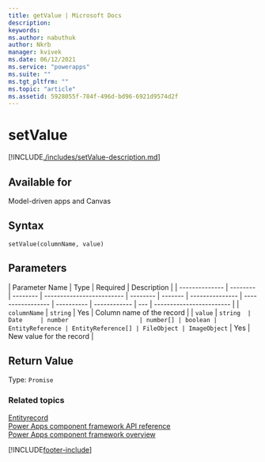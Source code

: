 ```yaml
---
title: getValue | Microsoft Docs
description:
keywords:
ms.author: nabuthuk
author: Nkrb
manager: kvivek
ms.date: 06/12/2021
ms.service: "powerapps"
ms.suite: ""
ms.tgt_pltfrm: ""
ms.topic: "article"
ms.assetid: 5928055f-784f-496d-bd96-6921d9574d2f
---
```


# setValue

[!INCLUDE[./includes/setValue-description.md](./includes/setValue-description.md)]

## Available for

Model-driven apps and Canvas

## Syntax

`setValue(columnName, value)`

## Parameters

| Parameter Name | Type     | Required | Description               |
| -------------- | -------- | -------- | ------------------------- | -------- | ------- | --------------- | ----------------- | ---------- | ------------ | --- | ------------------------ |
| `columnName`   | `string` | Yes      | Column name of the record |
| `value`        | `string  | Date     | number                    | number[] | boolean | EntityReference | EntityReference[] | FileObject | ImageObject` | Yes | New value for the record |

## Return Value

Type: `Promise`

### Related topics

[Entityrecord](../entityrecord.md)<br/>
[Power Apps component framework API reference](../../reference/index.md)<br/>
[Power Apps component framework overview](../../overview.md)

[!INCLUDE[footer-include](../../../../includes/footer-banner.md)]
